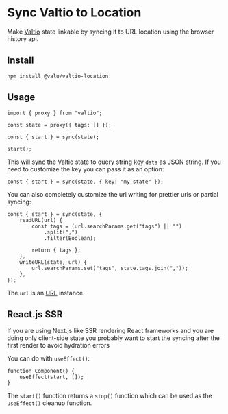 # Sync Valtio to Location

Make [Valtio][] state linkable by syncing it to URL location using the browser
history api.

[valtio]: https://github.com/pmndrs/valtio

## Install

```
npm install @valu/valtio-location
```

## Usage

```tsx
import { proxy } from "valtio";

const state = proxy({ tags: [] });

const { start } = sync(state);

start();
```

This will sync the Valtio state to query string key `data` as JSON string. If
you need to customize the key you can pass it as an option:

```tsx
const { start } = sync(state, { key: "my-state" });
```

You can also completely customize the url writing for prettier urls or partial syncing:

```tsx
const { start } = sync(state, {
    readURL(url) {
        const tags = (url.searchParams.get("tags") || "")
            .split(",")
            .filter(Boolean);

        return { tags };
    },
    writeURL(state, url) {
        url.searchParams.set("tags", state.tags.join(","));
    },
});
```

The `url` is an [URL](https://developer.mozilla.org/en-US/docs/Web/API/URL) instance.

## React.js SSR

If you are using Next.js like SSR rendering React frameworks and you are doing
only client-side state you probably want to start the syncing after the first
render to avoid hydration errors

You can do with `useEffect()`:

```tsx
function Component() {
    useEffect(start, []);
}
```

The `start()` function returns a `stop()` function which can be used as the
`useEffect()` cleanup function.

